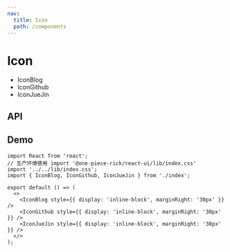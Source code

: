 ```yaml
---
nav:
  title: Icon
  path: /components
---
```


# Icon

- IconBlog
- IconGithub
- IconJueJin

## API

<API exports='["IconGithub"]' hideTitle></API>

## Demo

```tsx
import React from 'react';
// 生产环境使用 import '@one-piece-rick/react-ui/lib/index.css'
import '../../lib/index.css';
import { IconBlog, IconGithub, IconJueJin } from './index';

export default () => (
  <>
    <IconBlog style={{ display: 'inline-block', marginRight: '30px' }} />
    <IconGithub style={{ display: 'inline-block', marginRight: '30px' }} />
    <IconJueJin style={{ display: 'inline-block', marginRight: '30px' }} />
  </>
);
```
